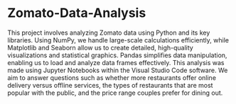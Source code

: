 # Zomato-Data-Analysis
This project involves analyzing Zomato data using Python and its key libraries. Using NumPy, we handle large-scale calculations efficiently, while Matplotlib and Seaborn allow us to create detailed, high-quality visualizations and statistical graphics. Pandas simplifies data manipulation, enabling us to load and analyze data frames effectively. This analysis was made using Jupyter Notebooks within the Visual Studio Code software. We aim to answer questions such as whether more restaurants offer online delivery versus offline services, the types of restaurants that are most popular with the public, and the price range couples prefer for dining out.
